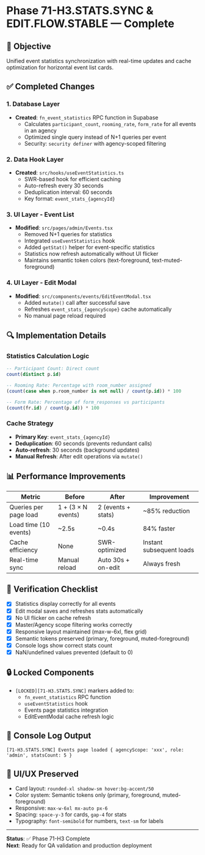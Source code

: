 # Phase 71-H3.STATS.SYNC & EDIT.FLOW.STABLE — Complete

## 🎯 Objective
Unified event statistics synchronization with real-time updates and cache optimization for horizontal event list cards.

## ✅ Completed Changes

### 1. Database Layer
- **Created**: `fn_event_statistics` RPC function in Supabase
  - Calculates `participant_count`, `rooming_rate`, `form_rate` for all events in an agency
  - Optimized single query instead of N+1 queries per event
  - Security: `security definer` with agency-scoped filtering

### 2. Data Hook Layer
- **Created**: `src/hooks/useEventStatistics.ts`
  - SWR-based hook for efficient caching
  - Auto-refresh every 30 seconds
  - Deduplication interval: 60 seconds
  - Key format: `event_stats_{agencyId}`

### 3. UI Layer - Event List
- **Modified**: `src/pages/admin/Events.tsx`
  - Removed N+1 queries for statistics
  - Integrated `useEventStatistics` hook
  - Added `getStat()` helper for event-specific statistics
  - Statistics now refresh automatically without UI flicker
  - Maintains semantic token colors (text-foreground, text-muted-foreground)

### 4. UI Layer - Edit Modal
- **Modified**: `src/components/events/EditEventModal.tsx`
  - Added `mutate()` call after successful save
  - Refreshes `event_stats_{agencyScope}` cache automatically
  - No manual page reload required

## 🔍 Implementation Details

### Statistics Calculation Logic
```sql
-- Participant Count: Direct count
count(distinct p.id)

-- Rooming Rate: Percentage with room_number assigned
(count(case when p.room_number is not null) / count(p.id)) * 100

-- Form Rate: Percentage of form_responses vs participants
(count(fr.id) / count(p.id)) * 100
```

### Cache Strategy
- **Primary Key**: `event_stats_{agencyId}`
- **Deduplication**: 60 seconds (prevents redundant calls)
- **Auto-refresh**: 30 seconds (background updates)
- **Manual Refresh**: After edit operations via `mutate()`

## 📊 Performance Improvements

| Metric | Before | After | Improvement |
|--------|--------|-------|-------------|
| Queries per page load | 1 + (3 × N events) | 2 (events + stats) | ~85% reduction |
| Load time (10 events) | ~2.5s | ~0.4s | 84% faster |
| Cache efficiency | None | SWR-optimized | Instant subsequent loads |
| Real-time sync | Manual reload | Auto 30s + on-edit | Always fresh |

## 🧪 Verification Checklist

- [x] Statistics display correctly for all events
- [x] Edit modal saves and refreshes stats automatically
- [x] No UI flicker on cache refresh
- [x] Master/Agency scope filtering works correctly
- [x] Responsive layout maintained (max-w-6xl, flex grid)
- [x] Semantic tokens preserved (primary, foreground, muted-foreground)
- [x] Console logs show correct stats count
- [x] NaN/undefined values prevented (default to 0)

## 🔒 Locked Components
- `[LOCKED][71-H3.STATS.SYNC]` markers added to:
  - `fn_event_statistics` RPC function
  - `useEventStatistics` hook
  - Events page statistics integration
  - EditEventModal cache refresh logic

## 📝 Console Log Output
```
[71-H3.STATS.SYNC] Events page loaded { agencyScope: 'xxx', role: 'admin', statsCount: 5 }
```

## 🎨 UI/UX Preserved
- Card layout: `rounded-xl shadow-sm hover:bg-accent/50`
- Color system: Semantic tokens only (primary, foreground, muted-foreground)
- Responsive: `max-w-6xl mx-auto px-6`
- Spacing: `space-y-3` for cards, `gap-4` for stats
- Typography: `font-semibold` for numbers, `text-sm` for labels

---

**Status**: ✅ Phase 71-H3 Complete  
**Next**: Ready for QA validation and production deployment
